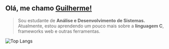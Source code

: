## Olá, me chamo <a href="https://github.com/uguisousa">Guilherme!</a>
<blockquote>
Sou estudante de <b>Análise e Desenvolvimento de Sistemas.</b> Atualmente, estou aprendendo um pouco mais sobre a <b>linguagem C</b>, frameworks web e outras ferramentas.
</blockquote>

<div aling="center">
  
![Top Langs](https://github-readme-stats.vercel.app/api/top-langs/?username=uguisousa&hide_progress=true&hide_title=true&theme=dark&width=120)

</div>


